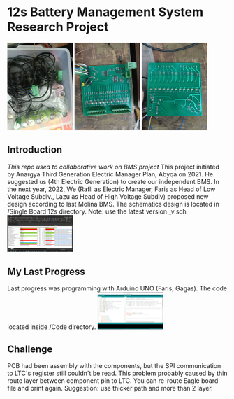 # 12s Battery Management System Research Project

<img src="Foto 14s Baterai Pack.jpg" alt="drawing" width="150"/>
<img src="Foto PCB Atas.jpg" alt="drawing" width="150"/>
<img src="Foto PCB Bawah.jpg" alt="drawing" width="150"/>

## Introduction
*This repo used to collaborative work on BMS project*
This project initiated by Anargya Third Generation Electric Manager Plan, Abyqa on 2021.
He suggested us (4th Electric Generation) to create our independent BMS. 
In the next year, 2022, We (Rafli as Electric Manager, Faris as Head of Low Voltage Subdiv., Lazu as Head of High Voltage Subdiv) proposed new design according to last Molina BMS.
The schematics design is located in /Single Board 12s directory. Note: use the latest version _v<number>.sch
<img src="BoM.png" alt="drawing" width="150"/>

## My Last Progress
Last progress was programming with Arduino UNO (Faris, Gagas). 
The code located inside /Code directory.
<img src="Code/Preview Code.png" alt="drawing" width="150"/>

## Challenge
PCB had been assembly with the components, but the SPI communication to LTC's register still couldn't be read. 
This problem probably caused by thin route layer between component pin to LTC. You can re-route Eagle board file and print again.
Suggestion: use thicker path and more than 2 layer. 

